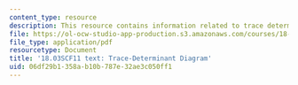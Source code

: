 ```yaml
---
content_type: resource
description: This resource contains information related to trace determinant diagram.
file: https://ol-ocw-studio-app-production.s3.amazonaws.com/courses/18-03sc-differential-equations-fall-2011/06df29b1358ab10b787e32ae3c050ff1_MIT18_03SCF11_s34_5text.pdf
file_type: application/pdf
resourcetype: Document
title: '18.03SCF11 text: Trace-Determinant Diagram'
uid: 06df29b1-358a-b10b-787e-32ae3c050ff1
---
```

